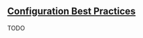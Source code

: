 ## [Configuration Best Practices](https://kubernetes.io/docs/concepts/configuration/overview/)

TODO
